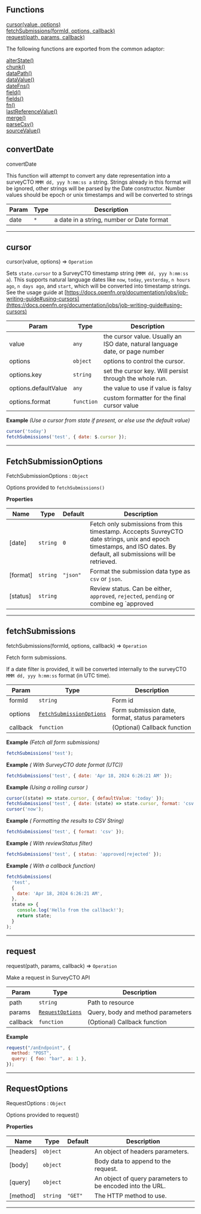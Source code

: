 ## Functions

<dl>
<dt>
    <a href="#cursor">cursor(value, options)</a></dt>
<dt>
    <a href="#fetchsubmissions">fetchSubmissions(formId, options, callback)</a></dt>
<dt>
    <a href="#request">request(path, params, callback)</a></dt>
</dl>

The following functions are exported from the common adaptor:
<dl>
<dt>
    <a href="/adaptors/packages/common-docs#alterstate">alterState()</a>
</dt>
<dt>
    <a href="/adaptors/packages/common-docs#chunk">chunk()</a>
</dt>
<dt>
    <a href="/adaptors/packages/common-docs#datapath">dataPath()</a>
</dt>
<dt>
    <a href="/adaptors/packages/common-docs#datavalue">dataValue()</a>
</dt>
<dt>
    <a href="/adaptors/packages/common-docs#datefns">dateFns()</a>
</dt>
<dt>
    <a href="/adaptors/packages/common-docs#field">field()</a>
</dt>
<dt>
    <a href="/adaptors/packages/common-docs#fields">fields()</a>
</dt>
<dt>
    <a href="/adaptors/packages/common-docs#fn">fn()</a>
</dt>
<dt>
    <a href="/adaptors/packages/common-docs#lastreferencevalue">lastReferenceValue()</a>
</dt>
<dt>
    <a href="/adaptors/packages/common-docs#merge">merge()</a>
</dt>
<dt>
    <a href="/adaptors/packages/common-docs#parsecsv">parseCsv()</a>
</dt>
<dt>
    <a href="/adaptors/packages/common-docs#sourcevalue">sourceValue()</a>
</dt></dl>

## convertDate

convertDate

This function will attempt to convert any date representation into
a surveyCTO `MMM dd, yyy h:mm:ss a` string.
Strings already in this format will be ignored, other strings will be parsed
by the Date constructor.
Number values should be epoch or unix timestamps and will be converted to strings


| Param | Type | Description |
| --- | --- | --- |
| date | <code>\*</code> | a date in a string, number or Date format |


* * *

## cursor

cursor(value, options) ⇒ <code>Operation</code>

Sets `state.cursor` to a SurveyCTO timestamp string (`MMM dd, yyy h:mm:ss a`).
This supports natural language dates like `now`, `today`, `yesterday`, `n hours ago`, `n days ago`, and `start`,
which will be converted into timestamp strings.
See the usage guide at [https://docs.openfn.org/documentation/jobs/job-writing-guide#using-cursors](https://docs.openfn.org/documentation/jobs/job-writing-guide#using-cursors)


| Param | Type | Description |
| --- | --- | --- |
| value | <code>any</code> | the cursor value. Usually an ISO date, natural language date, or page number |
| options | <code>object</code> | options to control the cursor. |
| options.key | <code>string</code> | set the cursor key. Will persist through the whole run. |
| options.defaultValue | <code>any</code> | the value to use if value is falsy |
| options.format | <code>function</code> | custom formatter for the final cursor value |

**Example** *(Use a cursor from state if present, or else use the default value)*  
```js
cursor('today')
fetchSubmissions('test', { date: $.cursor });
```

* * *

## FetchSubmissionOptions

FetchSubmissionOptions : <code>Object</code>

Options provided to `fetchSubmissions()`

**Properties**

| Name | Type | Default | Description |
| --- | --- | --- | --- |
| [date] | <code>string</code> | <code>0</code> | Fetch only submissions from this timestamp. Acccepts SuvreyCTO date strings, unix and epoch timestamps, and ISO dates. By default, all submissions will be retrieved. |
| [format] | <code>string</code> | <code>&quot;json&quot;</code> | Format the submission data type as  `csv` or `json`. |
| [status] | <code>string</code> |  | Review status. Can be either, `approved`, `rejected`, `pending` or combine eg `approved|rejected`. |


* * *

## fetchSubmissions

fetchSubmissions(formId, options, callback) ⇒ <code>Operation</code>

Fetch form submissions.

If a date filter is provided, it will be  converted internally to the surveyCTO `MMM dd, yyy h:mm:ss` format (in UTC time).


| Param | Type | Description |
| --- | --- | --- |
| formId | <code>string</code> | Form id |
| options | [<code>FetchSubmissionOptions</code>](#fetchsubmissionoptions) | Form submission date, format, status parameters |
| callback | <code>function</code> | (Optional) Callback function |

**Example** *(Fetch all form submissions)*  
```js
fetchSubmissions('test');
```
**Example** *( With SurveyCTO date format (UTC))*  
```js
fetchSubmissions('test', { date: 'Apr 18, 2024 6:26:21 AM' });
```
**Example** *(Using a rolling cursor )*  
```js
cursor((state) => state.cursor, { defaultValue: 'today' });
fetchSubmissions('test', { date: (state) => state.cursor, format: 'csv' });
cursor('now');
```
**Example** *( Formatting the results to CSV String)*  
```js
fetchSubmissions('test', { format: 'csv' });
```
**Example** *( With reviewStatus filter)*  
```js
fetchSubmissions('test', { status: 'approved|rejected' });
```
**Example** *( With a callback function)*  
```js
fetchSubmissions(
  'test',
  {
    date: 'Apr 18, 2024 6:26:21 AM',
  },
  state => {
    console.log('Hello from the callback!');
    return state;
  }
);
```

* * *

## request

request(path, params, callback) ⇒ <code>Operation</code>

Make a request in SurveyCTO API


| Param | Type | Description |
| --- | --- | --- |
| path | <code>string</code> | Path to resource |
| params | [<code>RequestOptions</code>](#requestoptions) | Query, body and method parameters |
| callback | <code>function</code> | (Optional) Callback function |

**Example**  
```js
request("/anEndpoint", {
  method: "POST",
  query: { foo: "bar", a: 1 },
});
```

* * *

## RequestOptions

RequestOptions : <code>Object</code>

Options provided to request()

**Properties**

| Name | Type | Default | Description |
| --- | --- | --- | --- |
| [headers] | <code>object</code> |  | An object of headers parameters. |
| [body] | <code>object</code> |  | Body data to append to the request. |
| [query] | <code>object</code> |  | An object of query parameters to be encoded into the URL. |
| [method] | <code>string</code> | <code>&quot;GET&quot;</code> | The HTTP method to use. |


* * *


